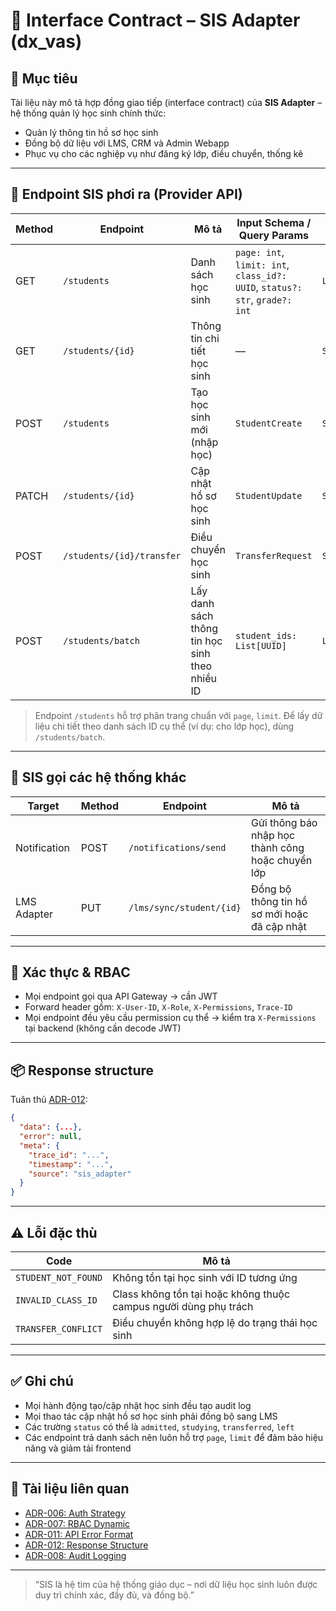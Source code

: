 # 📘 Interface Contract – SIS Adapter (dx\_vas)

## 🧭 Mục tiêu

Tài liệu này mô tả hợp đồng giao tiếp (interface contract) của **SIS Adapter** – hệ thống quản lý học sinh chính thức:

* Quản lý thông tin hồ sơ học sinh
* Đồng bộ dữ liệu với LMS, CRM và Admin Webapp
* Phục vụ cho các nghiệp vụ như đăng ký lớp, điều chuyển, thống kê

---

## 🧩 Endpoint SIS phơi ra (Provider API)

| Method | Endpoint                  | Mô tả                                          | Input Schema / Query Params                                                 | Output Schema      | Permission Code       |
| ------ | ------------------------- | ---------------------------------------------- | --------------------------------------------------------------------------- | ------------------ | --------------------- |
| GET    | `/students`               | Danh sách học sinh                             | `page: int`, `limit: int`, `class_id?: UUID`, `status?: str`, `grade?: int` | `List[StudentOut]` | `VIEW_STUDENT_ALL`    |
| GET    | `/students/{id}`          | Thông tin chi tiết học sinh                    | —                                                                           | `StudentOut`       | `VIEW_STUDENT_DETAIL` |
| POST   | `/students`               | Tạo học sinh mới (nhập học)                    | `StudentCreate`                                                             | `StudentOut`       | `CREATE_STUDENT`      |
| PATCH  | `/students/{id}`          | Cập nhật hồ sơ học sinh                        | `StudentUpdate`                                                             | `StudentOut`       | `EDIT_STUDENT`        |
| POST   | `/students/{id}/transfer` | Điều chuyển học sinh                           | `TransferRequest`                                                           | `StudentOut`       | `TRANSFER_STUDENT`    |
| POST   | `/students/batch`         | Lấy danh sách thông tin học sinh theo nhiều ID | `student_ids: List[UUID]`                                                   | `List[StudentOut]` | `VIEW_STUDENT_ALL`    |

> Endpoint `/students` hỗ trợ phân trang chuẩn với `page`, `limit`. Để lấy dữ liệu chi tiết theo danh sách ID cụ thể (ví dụ: cho lớp học), dùng `/students/batch`.

---

## 🔁 SIS gọi các hệ thống khác

| Target       | Method | Endpoint                 | Mô tả                                             |
| ------------ | ------ | ------------------------ | ------------------------------------------------- |
| Notification | POST   | `/notifications/send`    | Gửi thông báo nhập học thành công hoặc chuyển lớp |
| LMS Adapter  | PUT    | `/lms/sync/student/{id}` | Đồng bộ thông tin hồ sơ mới hoặc đã cập nhật      |

---

## 🔐 Xác thực & RBAC

* Mọi endpoint gọi qua API Gateway → cần JWT
* Forward header gồm: `X-User-ID`, `X-Role`, `X-Permissions`, `Trace-ID`
* Mọi endpoint đều yêu cầu permission cụ thể → kiểm tra `X-Permissions` tại backend (không cần decode JWT)

---

## 📦 Response structure

Tuân thủ [ADR-012](../ADR/adr-012-response-structure.md):

```json
{
  "data": {...},
  "error": null,
  "meta": {
    "trace_id": "...",
    "timestamp": "...",
    "source": "sis_adapter"
  }
}
```

---

## ⚠️ Lỗi đặc thù

| Code                | Mô tả                                                            |
| ------------------- | ---------------------------------------------------------------- |
| `STUDENT_NOT_FOUND` | Không tồn tại học sinh với ID tương ứng                          |
| `INVALID_CLASS_ID`  | Class không tồn tại hoặc không thuộc campus người dùng phụ trách |
| `TRANSFER_CONFLICT` | Điều chuyển không hợp lệ do trạng thái học sinh                  |

---

## ✅ Ghi chú

* Mọi hành động tạo/cập nhật học sinh đều tạo audit log
* Mọi thao tác cập nhật hồ sơ học sinh phải đồng bộ sang LMS
* Các trường `status` có thể là `admitted`, `studying`, `transferred`, `left`
* Các endpoint trả danh sách nên luôn hỗ trợ `page`, `limit` để đảm bảo hiệu năng và giảm tải frontend

---

## 📎 Tài liệu liên quan

* [ADR-006: Auth Strategy](../ADR/adr-006-auth-strategy.md)
* [ADR-007: RBAC Dynamic](../ADR/adr-007-rbac.md)
* [ADR-011: API Error Format](../ADR/adr-011-api-error-format.md)
* [ADR-012: Response Structure](../ADR/adr-012-response-structure.md)
* [ADR-008: Audit Logging](../ADR/adr-008-audit-logging.md)

---

> “SIS là hệ tim của hệ thống giáo dục – nơi dữ liệu học sinh luôn được duy trì chính xác, đầy đủ, và đồng bộ.”
